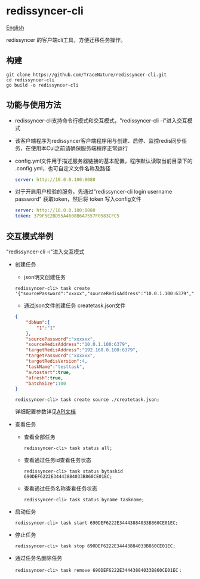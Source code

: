 # redissyncer-cli

[English](quickstart_en.md)

redissyncer 的客户端cli工具，方便迁移任务操作。

## 构建

```shell script
git clone https://github.com/TraceNature/redissyncer-cli.git
cd redissyncer-cli
go build -o redissyncer-cli
```


## 功能与使用方法

* redissyncer-cli支持命令行模式和交互模式，"redissyncer-cli -i"进入交互模式
* 该客户端程序为redissyncer客户端程序用与创建、启停、监控redis同步任务，在使用本Cui之前请确保服务端程序正常运行
* config.yml文件用于描述服务器链接的基本配置，程序默认读取当前目录下的 .config.yml，也可自定义文件名称及路径

  ``` yaml  
  server: http://10.0.0.100:8080
  ```

* 对于开启用户校验的服务，先通过"redissyncer-cli login username password" 获取token，然后将 token 写入config文件
  
  ``` yaml  
  server: http://10.0.0.100:8080
  token: 379F5E2BD55A4608B6A7557F0583CFC5
  ```


## 交互模式举例

   "redissyncer-cli -i"进入交互模式

* 创建任务
  * json明文创建任务
  
   ```shell
   redissyncer-cli> task create '{"sourcePassword":"xxxxx","sourceRedisAddress":"10.0.1.100:6379","targetRedisAddress":"192.168.0.100:6379","targetPassword":"xxxxx","targetRedisVersion":4,"taskName":"firsttest"}';
   ```

  * 通过json文件创建任务
    createtask.json文件
  
   ```json
   {
       "dbNum":{
           "1":"1"
       },
       "sourcePassword":"xxxxxx",
       "sourceRedisAddress":"10.0.1.100:6379",
       "targetRedisAddress":"192.168.0.100:6379",
       "targetPassword":"xxxxxx",
       "targetRedisVersion":4,
       "taskName":"testtask",
       "autostart":true,
       "afresh":true,
       "batchSize":100
   }
   ```

    ```shell
   redissyncer-cli> task create source ./createtask.json;
   ```

   详细配置参数详见[API文档](api.md)


* 查看任务
  * 查看全部任务

    ```shell
    redissyncer-cli> task status all;
    ```

  * 查看通过任务id查看任务状态

    ```shell
    redissyncer-cli> task status bytaskid 690DEF6222E34443884033B860CE01EC;
    ```

  * 查看通过任务名称查看任务状态

    ```shell
    redissyncer-cli> task status byname taskname;
    ```


* 启动任务

   ```shell
   redissyncer-cli> task start 690DEF6222E34443884033B860CE01EC;
   ```

* 停止任务

   ```shell
   redissyncer-cli> task stop 690DEF6222E34443884033B860CE01EC;
   ```

* 通过任务名删除任务

   ```
   redissyncer-cli> task remove 690DEF6222E34443884033B860CE01EC；
   ```
